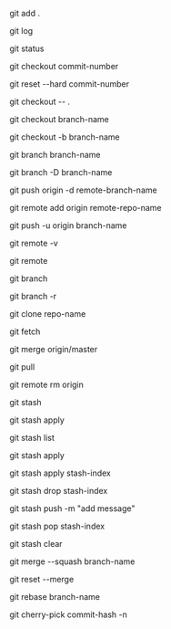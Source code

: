 
git add .

git log

git status

git checkout commit-number

git reset --hard commit-number

git checkout -- .

git checkout branch-name

git checkout -b branch-name

git branch branch-name

git branch -D branch-name

git push origin -d remote-branch-name

git remote add origin remote-repo-name

git push -u origin branch-name 

git remote -v

git remote

git branch

git branch -r

git clone repo-name

git fetch

git merge origin/master

git pull

git remote rm origin

git stash

git stash apply

git stash list

git stash apply

git stash apply stash-index

git stash drop stash-index

git stash push -m "add message"

git stash pop stash-index

git stash clear

git merge --squash branch-name

git reset --merge

git rebase branch-name

git cherry-pick commit-hash -n
